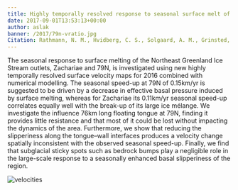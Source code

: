 ```yaml
---
title: Highly temporally resolved response to seasonal surface melt of the Zachariae and 79N glaciers in Northeast Greenland
date: 2017-09-01T13:53:13+00:00
author: aslak
banner: /2017/79n-vratio.jpg
Citation: Rathmann, N. M., Hvidberg, C. S., Solgaard, A. M., Grinsted, A., Gudmundsson, G. H., Langen, P. L., Nielsen, K. P. and Kusk, A. (2017), Highly temporally resolved response to seasonal surface melt of the Zachariae and 79N outlet glaciers in Northeast Greenland. Geophys. Res. Lett.. Accepted Author Manuscript. doi:10.1002/2017GL074368
---
```


The seasonal response to surface melting of the Northeast Greenland Ice Stream outlets, Zachariae and 79N, is investigated using new highly temporally resolved surface velocity maps for 2016 combined with numerical modelling. The seasonal speed-up at 79N of 0.15km/yr is suggested to be driven by a decrease in effective basal pressure induced by surface melting, whereas for Zachariae its 0.11km/yr seasonal speed-up correlates equally well with the break-up of its large ice mélange. <!-- more --> We investigate the influence 76km long floating tongue at 79N, finding it provides little resistance and that most of it could be lost without impacting the dynamics of the area. Furthermore, we show that reducing the slipperiness along the tongue–wall interfaces produces a velocity change spatially inconsistent with the observed seasonal speed-up. Finally, we find that subglacial sticky spots such as bedrock bumps play a negligible role in the large-scale response to a seasonally enhanced basal slipperiness of the region.

![velocities](/2017/79n-model.png)
